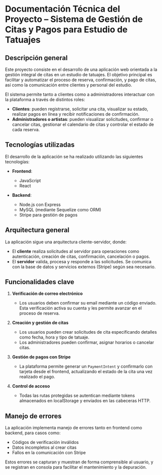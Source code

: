 # Documentación Técnica del Proyecto – Sistema de Gestión de Citas y Pagos para Estudio de Tatuajes

## Descripción general

Este proyecto consiste en el desarrollo de una aplicación web orientada a la gestión integral de citas en un estudio de tatuajes. El objetivo principal es facilitar y automatizar el proceso de reserva, confirmación, y pago de citas, así como la comunicación entre clientes y personal del estudio.

El sistema permite tanto a clientes como a administradores interactuar con la plataforma a través de distintos roles:

- **Clientes**: pueden registrarse, solicitar una cita, visualizar su estado, realizar pagos en línea y recibir notificaciones de confirmación.
- **Administradores o artistas**: pueden visualizar solicitudes, confirmar o cancelar citas, gestionar el calendario de citas y controlar el estado de cada reserva.

## Tecnologías utilizadas

El desarrollo de la aplicación se ha realizado utilizando las siguientes tecnologías:

- **Frontend**:
  - JavaScript 
  - React 

- **Backend**:
  - Node.js con Express
  - MySQL (mediante Sequelize como ORM)
  - Stripe para gestión de pagos

## Arquitectura general

La aplicación sigue una arquitectura cliente-servidor, donde:

- El **cliente** realiza solicitudes al servidor para operaciones como autenticación, creación de citas, confirmación, cancelación o pagos.
- El **servidor** valida, procesa y responde a las solicitudes. Se comunica con la base de datos y servicios externos (Stripe) según sea necesario.

## Funcionalidades clave

1. **Verificación de correo electrónico**
   - Los usuarios deben confirmar su email mediante un código enviado. Esta verificación activa su cuenta y les permite avanzar en el proceso de reserva.

2. **Creación y gestión de citas**
   - Los usuarios pueden crear solicitudes de cita especificando detalles como fecha, hora y tipo de tatuaje.
   - Los administradores pueden confirmar, asignar horarios o cancelar citas.

3. **Gestión de pagos con Stripe**
   - La plataforma permite generar un `PaymentIntent` y confirmarlo con tarjeta desde el frontend, actualizando el estado de la cita una vez realizado el pago.

4. **Control de acceso**
   - Todas las rutas protegidas se autentican mediante tokens almacenados en localStorage y enviados en las cabeceras HTTP.

## Manejo de errores

La aplicación implementa manejo de errores tanto en frontend como backend, para casos como:

- Códigos de verificación inválidos
- Datos incompletos al crear citas
- Fallos en la comunicación con Stripe

Estos errores se capturan y muestran de forma comprensible al usuario, y se registran en consola para facilitar el mantenimiento y la depuración.
